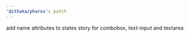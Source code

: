 ```yaml
---
'@ithaka/pharos': patch
---
```


add name attributes to states story for combobox, text-input and textarea
